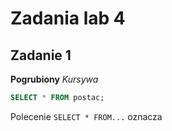 # Zadania lab 4 

## Zadanie 1 

**Pogrubiony**
_Kursywa_
```sql
SELECT * FROM postac;
```
Polecenie `SELECT * FROM...` oznacza
